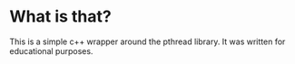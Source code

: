 # What is that?

This is a simple c++ wrapper around the pthread library.
It was written for educational purposes.